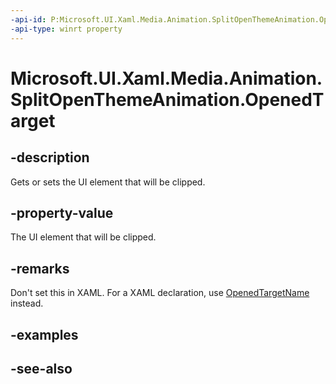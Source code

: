 ```yaml
---
-api-id: P:Microsoft.UI.Xaml.Media.Animation.SplitOpenThemeAnimation.OpenedTarget
-api-type: winrt property
---
```


<!-- Property syntax
public Windows.UI.Xaml.DependencyObject OpenedTarget { get;  set; }
-->

# Microsoft.UI.Xaml.Media.Animation.SplitOpenThemeAnimation.OpenedTarget

## -description
Gets or sets the UI element that will be clipped.

## -property-value
The UI element that will be clipped.

## -remarks
Don't set this in XAML. For a XAML declaration, use [OpenedTargetName](splitopenthemeanimation_openedtargetname.md) instead.

## -examples

## -see-also

